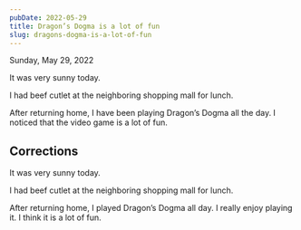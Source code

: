 ```yaml
---
pubDate: 2022-05-29
title: Dragon’s Dogma is a lot of fun
slug: dragons-dogma-is-a-lot-of-fun
---
```


Sunday, May 29, 2022

It was very sunny today.

I had beef cutlet at the neighboring shopping mall for lunch.

After returning home, I have been playing Dragon’s Dogma all the day. I noticed that the video game is a lot of fun.

## Corrections
It was very sunny today.

I had beef cutlet at the neighboring shopping mall for lunch.

After returning home, I played Dragon’s Dogma all day. I really enjoy playing it. I think it is a lot of fun.